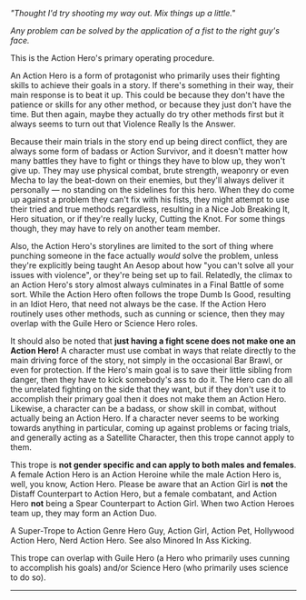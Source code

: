 _"Thought I'd try shooting my way out. Mix things up a little."_

_Any problem can be solved by the application of a fist to the right guy's face._

This is the Action Hero's primary operating procedure.

An Action Hero is a form of protagonist who primarily uses their fighting skills to achieve their goals in a story. If there's something in their way, their main response is to beat it up. This could be because they don't have the patience or skills for any other method, or because they just don't have the time. But then again, maybe they actually do try other methods first but it always seems to turn out that Violence Really Is the Answer.

Because their main trials in the story end up being direct conflict, they are always some form of badass or Action Survivor, and it doesn't matter how many battles they have to fight or things they have to blow up, they won't give up. They may use physical combat, brute strength, weaponry or even Mecha to lay the beat-down on their enemies, but they'll always deliver it personally — no standing on the sidelines for this hero. When they do come up against a problem they can't fix with his fists, they might attempt to use their tried and true methods regardless, resulting in a Nice Job Breaking It, Hero situation, or if they're really lucky, Cutting the Knot. For some things though, they may have to rely on another team member.

Also, the Action Hero's storylines are limited to the sort of thing where punching someone in the face actually _would_ solve the problem, unless they're explicitly being taught An Aesop about how "you can't solve all your issues with violence", or they're being set up to fail. Relatedly, the climax to an Action Hero's story almost always culminates in a Final Battle of some sort. While the Action Hero often follows the trope Dumb Is Good, resulting in an Idiot Hero, that need not always be the case. If the Action Hero routinely uses other methods, such as cunning or science, then they may overlap with the Guile Hero or Science Hero roles.

It should also be noted that **just having a fight scene does not make one an Action Hero!** A character must use combat in ways that relate directly to the main driving force of the story, not simply in the occasional Bar Brawl, or even for protection. If the Hero's main goal is to save their little sibling from danger, then they have to kick somebody's ass to do it. The Hero can do all the unrelated fighting on the side that they want, but if they don't use it to accomplish their primary goal then it does not make them an Action Hero. Likewise, a character can be a badass, or show skill in combat, without actually being an Action Hero. If a character never seems to be working towards anything in particular, coming up against problems or facing trials, and generally acting as a Satellite Character, then this trope cannot apply to them.

This trope is **not gender specific and can apply to both males and females**. A female Action Hero is an Action Heroine while the male Action Hero is, well, you know, Action Hero. Please be aware that an Action Girl is **not** the Distaff Counterpart to Action Hero, but a female combatant, and Action Hero **not** being a Spear Counterpart to Action Girl. When two Action Heroes team up, they may form an Action Duo.

A Super-Trope to Action Genre Hero Guy, Action Girl, Action Pet, Hollywood Action Hero, Nerd Action Hero. See also Minored In Ass Kicking.

This trope can overlap with Guile Hero (a Hero who primarily uses cunning to accomplish his goals) and/or Science Hero (who primarily uses science to do so).

___